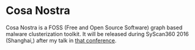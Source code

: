 # Cosa Nostra

Cosa Nostra is a FOSS (Free and Open Source Software) graph based malware clusterization toolkit. It will be released during SyScan360 2016 (Shanghai,) after my talk in [that conference](https://www.syscan360.org/en/speakers/#issue-16jk).



